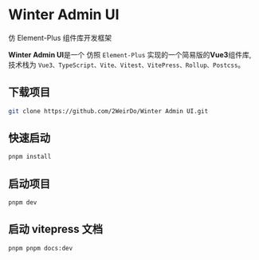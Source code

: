 # Winter Admin UI

仿 Element-Plus 组件库开发框架

**Winter Admin UI**是一个 仿照 `Element-Plus` 实现的一个简易版的**Vue3**组件库, 技术栈为 `Vue3、TypeScript、Vite、Vitest、VitePress、Rollup、Postcss`。

## 下载项目

```sh
git clone https://github.com/2WeirDo/Winter Admin UI.git
```

## 快速启动

```sh
pnpm install
```

## 启动项目

```sh
pnpm dev
```

## 启动 vitepress 文档

```sh
pnpm pnpm docs:dev
```
